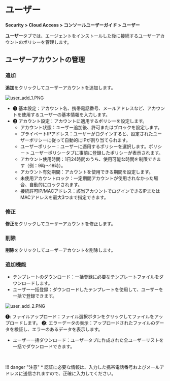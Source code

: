 # ユーザー

**Security > Cloud Access > コンソールユーザーガイド > ユーザー**

**ユーザー**タブでは、エージェントをインストールした後に接続するユーザーアカウントのポリシーを管理します。
<br>

## ユーザーアカウントの管理

### 追加

**追加**をクリックしてユーザーアカウントを追加します。

![user_add_1.PNG](https://kr1-api-object-storage.nhncloudservice.com/v1/AUTH_2acdfabf4efe4efc8a04c00b348110c9/cdn_origin/prod_cloud_access/2025.06.24/user_add_1.png)

* ➊ 基本設定：アカウント名、携帯電話番号、メールアドレスなど、アカウントを使用するユーザーの基本情報を入力します。
* ➋ アカウント設定：アカウントに適用するポリシーを設定します。
    * アカウント状態：ユーザー追加後、許可またはブロックを設定します。
    * プライベートIPアドレス：ユーザーがログインすると、設定されたユーザーポリシーに従って自動的にIPが割り当てられます。
    * ユーザーポリシー：ユーザーに適用するポリシーを選択します。ポリシー > ユーザーポリシータブに事前に登録したポリシーが表示されます。
    * アカウント使用時間：1日24時間のうち、使用可能な時間を制限できます（例：9時～18時）。
    * アカウント有効期間：アカウントを使用できる期間を設定します。
    * 未使用アカウントロック：一定期間アカウントが使用されなかった場合、自動的にロックされます。
    * 接続許可IP/MACアドレス：該当アカウントでログインできるIPまたはMACアドレスを最大3つまで指定できます。

### 修正

**修正**をクリックしてユーザーアカウントを修正します。

### 削除

**削除**をクリックしてユーザーアカウントを削除します。

### 追加機能

* テンプレートのダウンロード：一括登録に必要なテンプレートファイルをダウンロードします。
* ユーザー一括登録：ダウンロードしたテンプレートを使用して、ユーザーを一括で登録できます。

![user_add_2.PNG](https://kr1-api-object-storage.nhncloudservice.com/v1/AUTH_2acdfabf4efe4efc8a04c00b348110c9/cdn_origin/prod_cloud_access/2025.06.24/user_add_2.png)

➊: ファイルアップロード：ファイル選択ボタンをクリックしてファイルをアップロードします。
➋: エラーデータの表示：アップロードされたファイルのデータを検証し、エラーのあるデータを表示します。

* ユーザー一括ダウンロード：ユーザータブに作成された全ユーザーリストを一括でダウンロードできます。

<br>

!!! danger "注意"
    * 認証に必要な情報は、入力した携帯電話番号およびメールアドレスに送信されますので、正確に入力してください。